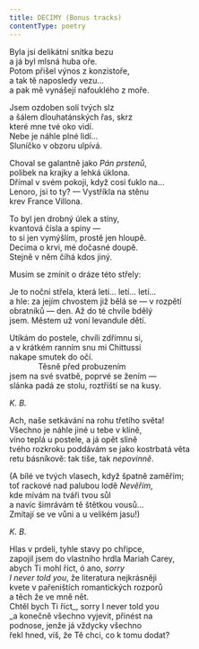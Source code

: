 ```yaml
---
title: DECIMY (Bonus tracks)
contentType: poetry
---
```





<section>

Byla jsi delikátní snítka bezu  
a já byl mlsná huba oře.  
Potom přišel výnos z konzistoře,  
a tak tě naposledy vezu…  
a pak mě vynášejí nafouklého z moře.

Jsem ozdoben solí tvých slz  
a šálem dlouhatánských řas, skrz  
které mne tvé oko vidí.  
Nebe je náhle plné lidí…  
Sluníčko v obzoru ulpívá.

</section>

<section>

Choval se galantně jako _Pán prstenů_,  
polibek na krajky a lehká úklona.  
Dřímal v svém pokoji, když cosi ťuklo na…  
Lenoro, jsi to ty? — Vystříkla na stěnu  
krev France Villona.

To byl jen drobný úlek a stíny,  
kvantová čísla a spiny —  
to si jen vymýšlím, prostě jen hloupě.  
Decima o krvi, mé dočasné doupě.  
Stejně v něm číhá kdos jiný.

</section>

<section>

Musím se zmínit o dráze této střely:

Je to noční střela, která letí… letí… letí…  
a hle: za jejím chvostem již bělá se — v rozpětí  
obratníků — den. Až do té chvíle bdělý  
jsem. Městem už voní levandule dětí.

Utíkám do postele, chvíli zdřímnu si,  
a v krátkém ranním snu mi Chittussi  
nakape smutek do očí.  
             Těsně před probuzením  
jsem na své svatbě, poprvé se žením —  
slánka padá ze stolu, roztříští se na kusy.

</section>

<section>

_K. B._

Ach, naše setkávání na rohu třetího světa!  
Všechno je náhle jiné u tebe v klíně,  
víno teplá u postele, a já opět slině  
tvého rozkroku poddávám se jako kostrbatá věta  
retu básníkově: tak tiše, tak _nepovinně_.

(A bílé ve tvých vlasech, když špatně zaměřím;  
toť rackové nad palubou lodě _Nevěřím_,  
kde mívám na tváři tvou sůl  
a navíc šimrávám tě štětkou vousů…  
Zmítají se ve vůni a u velikém jasu!)

</section>

<section>

_K. B._

Hlas v prdeli, tyhle stavy po chřipce,  
zapojil jsem do vlastního hrdla Mariah Carey,  
abych Ti mohl říct, ó ano, _sorry_  
_I never told you_, že literatura nejkrásněji  
kvete v pařeništích romantických rozporů  
a těch že ve mně nět.  
Chtěl bych Ti říct_, sorry I never told you  
_a konečně všechno vyjevit, přinést na  
podnose, jenže já vždycky všechno  
řekl hned, víš, že Tě chci, co k tomu dodat?

</section>
